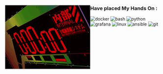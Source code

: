 <!-- 
<a href="https://github.com/blagodaren/blagodaren/blob/main/nerv.gif">
  <img src="https://github.com/blagodaren/blagodaren/blob/main/nerv.gif" alt="nerv" style="width:100%; height:auto; left: 50%;"/>
</a> -->

<div>
  <img src="nerv.gif" alt="nerv" width="55%" align="left"/>
  <div align="left" width="20%">
    <h3>Have placed My Hands On :</h3>
    <img src="https://img.shields.io/badge/Docker-%230db7ed.svg?style=for-the-badge&logo=docker&logoColor=white" alt="docker"/>
    <img src="https://img.shields.io/badge/Bash-%234EAA25.svg?style=for-the-badge&logo=gnu-bash&logoColor=white" alt="bash"/>
    <img src="https://img.shields.io/badge/Python-3670A0?style=for-the-badge&logo=python&logoColor=ffdd54" alt="python"/>
    <img src="https://img.shields.io/badge/Grafana-%23F46800.svg?style=for-the-badge&logo=grafana&logoColor=white" alt="grafana"/>
    <img src="https://img.shields.io/badge/Linux-FCC624?style=for-the-badge&logo=linux&logoColor=black" alt="linux"/>
    <img src="https://img.shields.io/badge/Ansible-%231A1918.svg?style=for-the-badge&logo=ansible&logoColor=white" alt="ansible"/>
    <img src="https://img.shields.io/badge/Git-%23F05033.svg?style=for-the-badge&logo=git&logoColor=white" alt="git"/>
  </div>
</div>
<br clear="all"/>